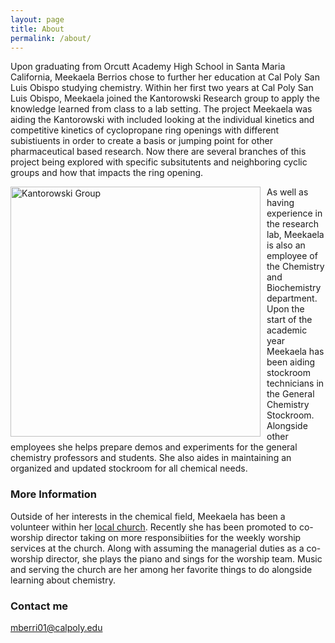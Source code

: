 ```yaml
---
layout: page
title: About
permalink: /about/
---
```


Upon graduating from Orcutt Academy High School in Santa Maria California, Meekaela Berrios chose to further her education at Cal Poly San Luis Obispo studying chemistry. Within her first two years at Cal Poly San Luis Obispo, Meekaela joined the Kantorowski Research group to apply the knowledge learned from class to a lab setting. The project Meekaela was aiding the Kantorowski with included looking at the individual kinetics and competitive kinetics of cyclopropane ring openings with different subistiuents in order to create a basis or jumping point for other pharmaceutical based research. Now there are several branches of this project being explored with specific subsitutents and neighboring cyclic groups and how that impacts the ring opening. 

<img src="{{site.baseurl}}/images/kantorowskigroup.jpeg" alt="Kantorowski Group" width="400" 
style="float: left; margin-top: 0px; margin-right: 10px"/> 

As well as having experience in the research lab, Meekaela is also an employee of the Chemistry and Biochemistry department. Upon the start of the academic year Meekaela has been aiding stockroom technicians in the General Chemistry Stockroom. Alongside other employees she helps prepare demos and experiments for the general chemistry professors and students. She also aides in maintaining an organized and updated stockroom for all chemical needs.

### More Information
Outside of her interests in the chemical field, Meekaela has been a volunteer within her [local church](https://www.pacificchristian.net/). Recently she has been promoted to co-worship director taking on more responsibiities for the weekly worship services at the church. Along with assuming the managerial duties as a co-worship director, she plays the piano and sings for the worship team. Music and serving the church are her among her favorite things to do alongside learning about chemistry.

### Contact me

[mberri01@calpoly.edu](mailto:mberri01@calpoly.edu)
